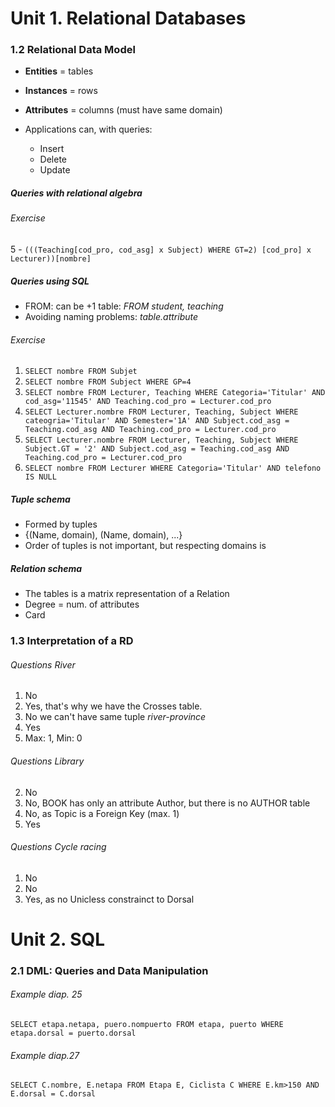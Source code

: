 # Unit 1. Relational Databases
### 1.2 Relational Data Model
+ **Entities** = tables
+ **Instances** = rows
+ **Attributes** = columns (must have same domain)

+ Applications can, with queries:
	+ Insert
	+ Delete
	+ Update


##### Queries with relational algebra
###### Exercise

5 - `(((Teaching[cod_pro, cod_asg] x Subject) WHERE GT=2) [cod_pro] x Lecturer))[nombre]`

##### Queries using SQL

+ FROM: can be +1 table: *FROM student, teaching*
+ Avoiding naming problems: *table.attribute*

###### Exercise
1. `SELECT nombre FROM Subjet`
2. `SELECT nombre FROM Subject WHERE GP=4`
3. `SELECT nombre FROM Lecturer, Teaching WHERE Categoria='Titular' AND cod_asg='11545' AND Teaching.cod_pro = Lecturer.cod_pro`
4. `SELECT Lecturer.nombre FROM Lecturer, Teaching, Subject WHERE cateogria='Titular' AND Semester='1A' AND Subject.cod_asg = Teaching.cod_asg AND Teaching.cod_pro = Lecturer.cod_pro `
5. `SELECT Lecturer.nombre FROM Lecturer, Teaching, Subject WHERE Subject.GT = '2' AND Subject.cod_asg = Teaching.cod_asg AND Teaching.cod_pro = Lecturer.cod_pro`
6. `SELECT nombre FROM Lecturer WHERE Categoria='Titular' AND telefono IS NULL`


##### Tuple schema
+ Formed by tuples
+ {(Name, domain), (Name, domain), ...}
+ Order of tuples is not important, but respecting domains is 

##### Relation schema
+ The tables is a matrix representation of a Relation
+ Degree = num. of attributes
+ Card

### 1.3 Interpretation of a RD
###### Questions River
1. No
2. Yes, that's why we have the Crosses table. 
3. No we can't have same tuple *river-province*
4. Yes
5. Max: 1, Min: 0

###### Questions Library
2. No
3. No, BOOK has only an attribute Author, but there is no AUTHOR table
4. No, as Topic is a Foreign Key (max. 1)
6. Yes

###### Questions Cycle racing
1. No
4. No
5. Yes, as no Unicless constrainct to Dorsal 

# Unit 2. SQL
### 2.1 DML: Queries and Data Manipulation
###### Example diap. 25 
`SELECT etapa.netapa, puero.nompuerto FROM etapa, puerto WHERE etapa.dorsal = puerto.dorsal`

###### Example diap.27
`SELECT C.nombre, E.netapa FROM Etapa E, Ciclista C WHERE E.km>150 AND E.dorsal = C.dorsal`






 


